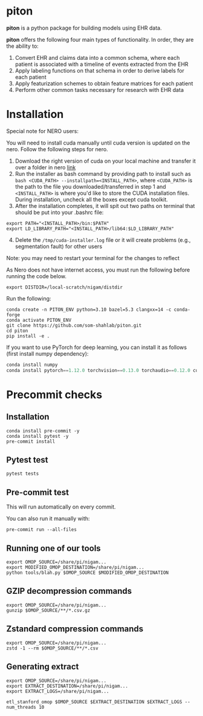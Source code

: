 # piton

**piton** is a python package for building models using EHR data.

**piton** offers the following four main types of functionality. In order, they are the ability to:
1. Convert EHR and claims data into a common schema, where each patient is associated with a timeline of events extracted from the EHR
2. Apply labeling functions on that schema in order to derive labels for each patient
3. Apply featurization schemes to obtain feature matrices for each patient
4. Perform other common tasks necessary for research with EHR data

# Installation

Special note for NERO users:

You will need to install cuda manually until cuda version is updated on the nero. Follow the following steps for nero.

1. Download the right version of cuda on your local machine and transfer it over a folder in nero [link](https://developer.nvidia.com/cuda-11.1.1-download-archive?target_os=Linux&target_arch=x86_64&target_distro=Ubuntu&target_version=1804&target_type=runfilelocal)
2. Run the installer as bash command by providing path to install such as `bash <CUDA_PATH> --installpath=<INSTALL_PATH>`, where `<CUDA_PATH>` is the path to the file you downloaded/transferred in step 1 and `<INSTALL_PATH>` is where you'd like to store the CUDA installation files. During installation, uncheck all the boxes except cuda toolkit.
3. After the installation completes, it will spit out two paths on terminal that should be put into your .bashrc file:
```
export PATH="<INSTALL_PATH>/bin:$PATH"
export LD_LIBRARY_PATH="<INSTALL_PATH>/lib64:$LD_LIBRARY_PATH"
```
4. Delete the `/tmp/cuda-installer.log` file or it will create problems (e.g., segmentation fault) for other users

Note: you may need to restart your terminal for the changes to reflect

As Nero does not have internet access, you must run the following before running the code below.

```
export DISTDIR=/local-scratch/nigam/distdir
```

Run the following:

```
conda create -n PITON_ENV python=3.10 bazel=5.3 clangxx=14 -c conda-forge
conda activate PITON_ENV
git clone https://github.com/som-shahlab/piton.git
cd piton
pip install -e .
```

If you want to use PyTorch for deep learning, you can install it as follows (first install numpy dependency):
```python
conda install numpy
conda install pytorch==1.12.0 torchvision==0.13.0 torchaudio==0.12.0 cudatoolkit=11.3 -c pytorch
```

# Precommit checks

## Installation
```
conda install pre-commit -y
conda install pytest -y
pre-commit install
```

## Pytest test

```
pytest tests
```

## Pre-commit test

This will run automatically on every commit.

You can also run it manually with:

```
pre-commit run --all-files
```


## Running one of our tools
```
export OMOP_SOURCE=/share/pi/nigam...
export MODIFIED_OMOP_DESTINATION=/share/pi/nigam...
python tools/blah.py $OMOP_SOURCE $MODIFIED_OMOP_DESTINATION
```


## GZIP decompression commands
```
export OMOP_SOURCE=/share/pi/nigam...
gunzip $OMOP_SOURCE/**/*.csv.gz
```

## Zstandard compression commands
```
export OMOP_SOURCE=/share/pi/nigam...
zstd -1 --rm $OMOP_SOURCE/**/*.csv
```

## Generating extract

```
export OMOP_SOURCE=/share/pi/nigam...
export EXTRACT_DESTINATION=/share/pi/nigam...
export EXTRACT_LOGS=/share/pi/nigam...

etl_stanford_omop $OMOP_SOURCE $EXTRACT_DESTINATION $EXTRACT_LOGS --num_threads 10
```
